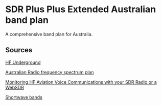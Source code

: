 # SDR Plus Plus Extended Australian band plan
A comprehensive band plan for Australia.

## Sources
[HF Underground](https://www.hfunderground.com/wiki/index.php/HF_marine)

[Australian Radio frequency spectrum plan](https://www.acma.gov.au/sites/default/files/2021-07/Australian%20Radiofrequency%20Spectrum%20Plan%202021_Including%20general%20information.pdf)

[Monitoring HF Aviation Voice Communications with your SDR Radio or a WebSDR](https://www.youtube.com/watch?v=HUL2luHkH7Y&t=107s)

[Shortwave bands](https://en.wikipedia.org/wiki/Shortwave_bands)